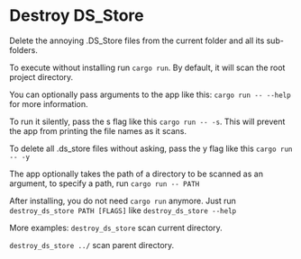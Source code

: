 # Destroy DS_Store

Delete the annoying .DS_Store files from the current folder and all its sub-folders.

To execute without installing run `cargo run`. By default, it will scan the root project directory.

You can optionally pass arguments to the app like this: `cargo run -- --help` for more information.

To run it silently, pass the s flag like this `cargo run -- -s`. This will prevent the app from printing the file names as it scans.

To delete all .ds_store files without asking, pass the y flag like this `cargo run -- -y`

The app optionally takes the path of a directory to be scanned as an argument, to specify a path, run `cargo run -- PATH`

After installing, you do not need `cargo run` anymore. Just run `destroy_ds_store PATH [FLAGS]` like `destroy_ds_store --help`

More examples: `destroy_ds_store` scan current directory.

`destroy_ds_store ../` scan parent directory.

